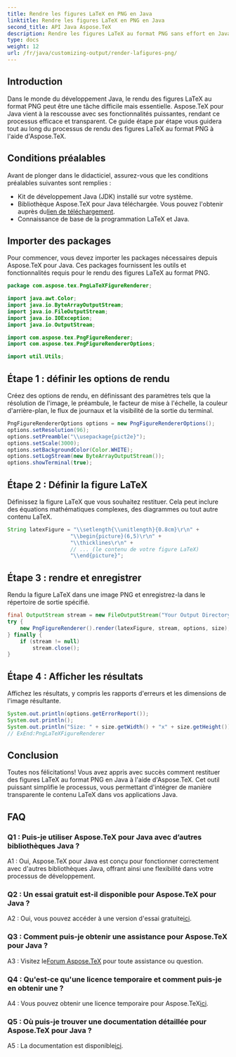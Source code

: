 ```yaml
---
title: Rendre les figures LaTeX en PNG en Java
linktitle: Rendre les figures LaTeX en PNG en Java
second_title: API Java Aspose.TeX
description: Rendre les figures LaTeX au format PNG sans effort en Java avec Aspose.TeX. Suivez ce guide pour une intégration transparente.
type: docs
weight: 12
url: /fr/java/customizing-output/render-lafigures-png/
---
```

## Introduction

Dans le monde du développement Java, le rendu des figures LaTeX au format PNG peut être une tâche difficile mais essentielle. Aspose.TeX pour Java vient à la rescousse avec ses fonctionnalités puissantes, rendant ce processus efficace et transparent. Ce guide étape par étape vous guidera tout au long du processus de rendu des figures LaTeX au format PNG à l'aide d'Aspose.TeX.

## Conditions préalables

Avant de plonger dans le didacticiel, assurez-vous que les conditions préalables suivantes sont remplies :

- Kit de développement Java (JDK) installé sur votre système.
-  Bibliothèque Aspose.TeX pour Java téléchargée. Vous pouvez l'obtenir auprès du[lien de téléchargement](https://releases.aspose.com/tex/java/).
- Connaissance de base de la programmation LaTeX et Java.

## Importer des packages

Pour commencer, vous devez importer les packages nécessaires depuis Aspose.TeX pour Java. Ces packages fournissent les outils et fonctionnalités requis pour le rendu des figures LaTeX au format PNG.

```java
package com.aspose.tex.PngLaTeXFigureRenderer;

import java.awt.Color;
import java.io.ByteArrayOutputStream;
import java.io.FileOutputStream;
import java.io.IOException;
import java.io.OutputStream;

import com.aspose.tex.PngFigureRenderer;
import com.aspose.tex.PngFigureRendererOptions;

import util.Utils;
```

## Étape 1 : définir les options de rendu

Créez des options de rendu, en définissant des paramètres tels que la résolution de l'image, le préambule, le facteur de mise à l'échelle, la couleur d'arrière-plan, le flux de journaux et la visibilité de la sortie du terminal.

```java
PngFigureRendererOptions options = new PngFigureRendererOptions();
options.setResolution(96);
options.setPreamble("\\usepackage{pict2e}");
options.setScale(3000);
options.setBackgroundColor(Color.WHITE);
options.setLogStream(new ByteArrayOutputStream());
options.showTerminal(true);
```

## Étape 2 : Définir la figure LaTeX

Définissez la figure LaTeX que vous souhaitez restituer. Cela peut inclure des équations mathématiques complexes, des diagrammes ou tout autre contenu LaTeX.

```java
String latexFigure = "\\setlength{\\unitlength}{0.8cm}\r\n" +
                    "\\begin{picture}(6,5)\r\n" +
                    "\\thicklines\r\n" +
                    // ... (le contenu de votre figure LaTeX)
                    "\\end{picture}";
```

## Étape 3 : rendre et enregistrer

Rendu la figure LaTeX dans une image PNG et enregistrez-la dans le répertoire de sortie spécifié.

```java
final OutputStream stream = new FileOutputStream("Your Output Directory" + "text-and-formula.png");
try {
    new PngFigureRenderer().render(latexFigure, stream, options, size);
} finally {
    if (stream != null)
        stream.close();
}
```

## Étape 4 : Afficher les résultats

Affichez les résultats, y compris les rapports d'erreurs et les dimensions de l'image résultante.

```java
System.out.println(options.getErrorReport());
System.out.println();
System.out.println("Size: " + size.getWidth() + "x" + size.getHeight());
// ExEnd:PngLaTeXFigureRenderer
```

## Conclusion

Toutes nos félicitations! Vous avez appris avec succès comment restituer des figures LaTeX au format PNG en Java à l'aide d'Aspose.TeX. Cet outil puissant simplifie le processus, vous permettant d'intégrer de manière transparente le contenu LaTeX dans vos applications Java.

## FAQ

### Q1 : Puis-je utiliser Aspose.TeX pour Java avec d’autres bibliothèques Java ?

A1 : Oui, Aspose.TeX pour Java est conçu pour fonctionner correctement avec d'autres bibliothèques Java, offrant ainsi une flexibilité dans votre processus de développement.

### Q2 : Un essai gratuit est-il disponible pour Aspose.TeX pour Java ?

 A2 : Oui, vous pouvez accéder à une version d'essai gratuite[ici](https://releases.aspose.com/).

### Q3 : Comment puis-je obtenir une assistance pour Aspose.TeX pour Java ?

 A3 : Visitez le[Forum Aspose.TeX](https://forum.aspose.com/c/tex/47) pour toute assistance ou question.

### Q4 : Qu'est-ce qu'une licence temporaire et comment puis-je en obtenir une ?

 A4 : Vous pouvez obtenir une licence temporaire pour Aspose.TeX[ici](https://purchase.aspose.com/temporary-license/).

### Q5 : Où puis-je trouver une documentation détaillée pour Aspose.TeX pour Java ?

 A5 : La documentation est disponible[ici](https://reference.aspose.com/tex/java/).